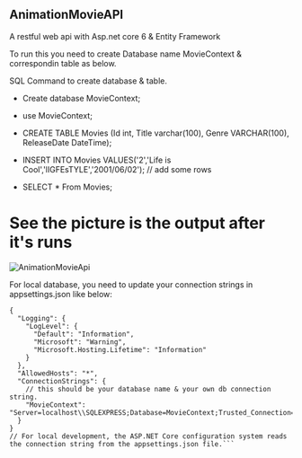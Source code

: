 ## AnimationMovieAPI
A restful web api with Asp.net core 6 & Entity Framework

To run this you need to create Database name MovieContext & correspondin table as below.

SQL Command to create database & table. 

- Create database MovieContext;

- use  MovieContext;

- CREATE TABLE Movies (Id int, Title varchar(100), Genre VARCHAR(100), ReleaseDate DateTime);

- INSERT INTO Movies VALUES('2','Life is Cool','lIGFEsTYLE','2001/06/02'); // add some rows

- SELECT * From Movies; 

# See the picture is the output after it's runs

![AnimationMovieApi](https://github.com/shihabmi7/AnimationMovieAPI/assets/5005589/66ecda81-41a6-47c7-9d6f-07c4863fd013)

For local database, you need to update your connection strings in appsettings.json like below:
```
{
  "Logging": {
    "LogLevel": {
      "Default": "Information",
      "Microsoft": "Warning",
      "Microsoft.Hosting.Lifetime": "Information"
    }
  },
  "AllowedHosts": "*",
  "ConnectionStrings": {
    // this should be your database name & your own db connection string. 
    "MovieContext": "Server=localhost\\SQLEXPRESS;Database=MovieContext;Trusted_Connection=True;Encrypt=False"
  }
}
// For local development, the ASP.NET Core configuration system reads the connection string from the appsettings.json file.```
